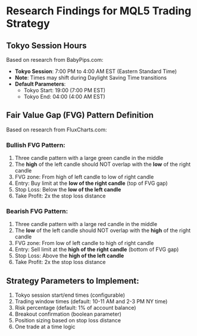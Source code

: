 # Research Findings for MQL5 Trading Strategy

## Tokyo Session Hours
Based on research from BabyPips.com:
- **Tokyo Session**: 7:00 PM to 4:00 AM EST (Eastern Standard Time)
- **Note**: Times may shift during Daylight Saving Time transitions
- **Default Parameters**: 
  - Tokyo Start: 19:00 (7:00 PM EST)
  - Tokyo End: 04:00 (4:00 AM EST)

## Fair Value Gap (FVG) Pattern Definition
Based on research from FluxCharts.com:

### Bullish FVG Pattern:
1. Three candle pattern with a large green candle in the middle
2. The **high** of the left candle should NOT overlap with the **low** of the right candle
3. FVG zone: From high of left candle to low of right candle
4. Entry: Buy limit at the **low of the right candle** (top of FVG gap)
5. Stop Loss: Below the **low of the left candle**
6. Take Profit: 2x the stop loss distance

### Bearish FVG Pattern:
1. Three candle pattern with a large red candle in the middle
2. The **low** of the left candle should NOT overlap with the **high** of the right candle
3. FVG zone: From low of left candle to high of right candle
4. Entry: Sell limit at the **high of the right candle** (bottom of FVG gap)
5. Stop Loss: Above the **high of the left candle**
6. Take Profit: 2x the stop loss distance

## Strategy Parameters to Implement:
1. Tokyo session start/end times (configurable)
2. Trading window times (default: 10-11 AM and 2-3 PM NY time)
3. Risk percentage (default: 1% of account balance)
4. Breakout confirmation (boolean parameter)
5. Position sizing based on stop loss distance
6. One trade at a time logic

